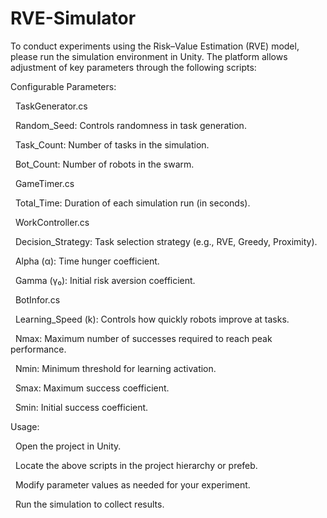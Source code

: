 # RVE-Simulator



To conduct experiments using the Risk–Value Estimation (RVE) model, please run the simulation environment in Unity. The platform allows adjustment of key parameters through the following scripts:

Configurable Parameters:



&nbsp;   TaskGenerator.cs



&nbsp;       Random\_Seed: Controls randomness in task generation.



&nbsp;       Task\_Count: Number of tasks in the simulation.



&nbsp;       Bot\_Count: Number of robots in the swarm.



&nbsp;   GameTimer.cs



&nbsp;       Total\_Time: Duration of each simulation run (in seconds).



&nbsp;   WorkController.cs



&nbsp;       Decision\_Strategy: Task selection strategy (e.g., RVE, Greedy, Proximity).



&nbsp;       Alpha (α): Time hunger coefficient.



&nbsp;       Gamma (γ₀): Initial risk aversion coefficient.



&nbsp;   BotInfor.cs



&nbsp;       Learning\_Speed (k): Controls how quickly robots improve at tasks.



&nbsp;       Nmax: Maximum number of successes required to reach peak performance.



&nbsp;       Nmin: Minimum threshold for learning activation.



&nbsp;       Smax: Maximum success coefficient.



&nbsp;       Smin: Initial success coefficient.



Usage:



&nbsp;   Open the project in Unity.



&nbsp;   Locate the above scripts in the project hierarchy or prefeb.



&nbsp;   Modify parameter values as needed for your experiment.



&nbsp;   Run the simulation to collect results.



